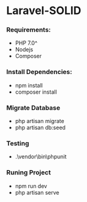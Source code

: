 # Laravel-SOLID

### Requirements:
- PHP 7.0^
- Nodejs
- Composer

### Install Dependencies:
- npm install
- composer install

### Migrate Database
- php artisan migrate
- php artisan db:seed

### Testing
- .\vendor\bin\phpunit

### Runing Project
- npm run dev
- php artisan serve
